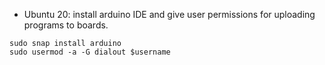 


- Ubuntu 20: install arduino IDE and give user permissions for uploading programs to boards.
```
sudo snap install arduino
sudo usermod -a -G dialout $username
```